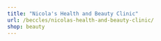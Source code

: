 ```yaml
---
title: "Nicola's Health and Beauty Clinic"
url: /beccles/nicolas-health-and-beauty-clinic/
shop: beauty
---
```

